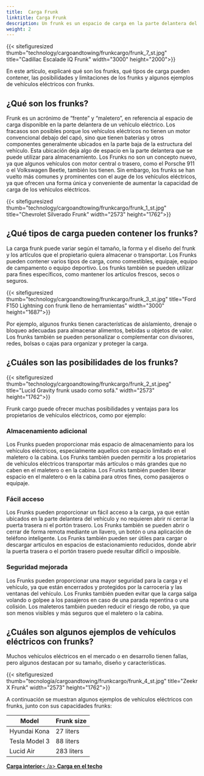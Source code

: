 ```yaml
---
title:  Carga Frunk
linktitle: Carga Frunk
description: Un frunk es un espacio de carga en la parte delantera del vehículo, donde normalmente estaría el motor de combustión interna. Frunks puede ofrecer muchos beneficios, como almacenamiento adicional, fácil acceso y mayor seguridad.
weight: 2
---
```

<!-- markdownlint-disable MD033 -->

{{< sitefiguresized thumb="technology/cargoandtowing/frunkcargo/frunk_7_st.jpg" title="Cadillac Escalade IQ Frunk" width="3000" height="2000">}}

En este artículo, explicaré qué son los frunks, qué tipos de carga pueden contener, las posibilidades y limitaciones de los frunks y algunos ejemplos de vehículos eléctricos con frunks.

## ¿Qué son los frunks?

Frunk es un acrónimo de “frente” y “maletero”, en referencia al espacio de carga disponible en la parte delantera de un vehículo eléctrico. Los fracasos son posibles porque los vehículos eléctricos no tienen un motor convencional debajo del capó, sino que tienen baterías y otros componentes generalmente ubicados en la parte baja de la estructura del vehículo. Esta ubicación deja algo de espacio en la parte delantera que se puede utilizar para almacenamiento. Los Frunks no son un concepto nuevo, ya que algunos vehículos con motor central o trasero, como el Porsche 911 o el Volkswagen Beetle, también los tienen. Sin embargo, los frunks se han vuelto más comunes y prominentes con el auge de los vehículos eléctricos, ya que ofrecen una forma única y conveniente de aumentar la capacidad de carga de los vehículos eléctricos.

{{< sitefiguresized thumb="technology/cargoandtowing/frunkcargo/frunk_1_st.jpg" title="Chevrolet Silverado Frunk" width="2573" height="1762">}}

## ¿Qué tipos de carga pueden contener los frunks?

La carga frunk puede variar según el tamaño, la forma y el diseño del frunk y los artículos que el propietario quiera almacenar o transportar. Los Frunks pueden contener varios tipos de carga, como comestibles, equipaje, equipo de campamento o equipo deportivo. Los frunks también se pueden utilizar para fines específicos, como mantener los artículos frescos, secos o seguros.

{{< sitefiguresized thumb="technology/cargoandtowing/frunkcargo/frunk_3_st.jpg" title="Ford F150 Lightning con frunk lleno de herramientas" width="3000" height="1687">}}

Por ejemplo, algunos frunks tienen características de aislamiento, drenaje o bloqueo adecuadas para almacenar alimentos, bebidas u objetos de valor. Los frunks también se pueden personalizar o complementar con divisores, redes, bolsas o cajas para organizar y proteger la carga.

## ¿Cuáles son las posibilidades de los frunks?

{{< sitefiguresized thumb="technology/cargoandtowing/frunkcargo/frunk_2_st.jpeg" title="Lucid Gravity frunk usado como sofá." width="2573" height="1762">}}

Frunk cargo puede ofrecer muchas posibilidades y ventajas para los propietarios de vehículos eléctricos, como por ejemplo:

### Almacenamiento adicional

Los Frunks pueden proporcionar más espacio de almacenamiento para los vehículos eléctricos, especialmente aquellos con espacio limitado en el maletero o la cabina. Los Frunks también pueden permitir a los propietarios de vehículos eléctricos transportar más artículos o más grandes que no caben en el maletero o en la cabina. Los Frunks también pueden liberar espacio en el maletero o en la cabina para otros fines, como pasajeros o equipaje.

### Fácil acceso

Los Frunks pueden proporcionar un fácil acceso a la carga, ya que están ubicados en la parte delantera del vehículo y no requieren abrir ni cerrar la puerta trasera ni el portón trasero. Los Frunks también se pueden abrir o cerrar de forma remota mediante un llavero, un botón o una aplicación de teléfono inteligente. Los Frunks también pueden ser útiles para cargar o descargar artículos en espacios de estacionamiento reducidos, donde abrir la puerta trasera o el portón trasero puede resultar difícil o imposible.

### Seguridad mejorada

Los Frunks pueden proporcionar una mayor seguridad para la carga y el vehículo, ya que están encerrados y protegidos por la carrocería y las ventanas del vehículo. Los Frunks también pueden evitar que la carga salga volando o golpee a los pasajeros en caso de una parada repentina o una colisión. Los maleteros también pueden reducir el riesgo de robo, ya que son menos visibles y más seguros que el maletero o la cabina.

## ¿Cuáles son algunos ejemplos de vehículos eléctricos con frunks?

Muchos vehículos eléctricos en el mercado o en desarrollo tienen fallas, pero algunos destacan por su tamaño, diseño y características.

{{< sitefiguresized thumb="tecnología/cargoandtowing/frunkcargo/frunk_4_st.jpg" title="Zeekr X Frunk" width="2573" height="1762">}}

  A continuación se muestran algunos ejemplos de vehículos eléctricos con frunks, junto con sus capacidades frunks:

<table class="table table-striped">
<thead>
    <tr>
        <th>Model</th>
        <th>Frunk size</th>
   </tr>
</thead>
<tbody>
<tr>
    <td>Hyundai Kona</td>
    <td>27 liters</td>
</tr>
<tr>
    <td>Tesla Model 3</td>
    <td>88 liters</td>
</tr>
<tr>
    <td>Lucid Air</td>
    <td>283 liters</td>
</tr>
</tbody>
</table>


<div class="mt-3 mb-3">
     <a href="../interiorcargo/" class="text-decoration-none text-black"><strong><i class="bi-arrow-left"></i> Carga interior</strong>< /a>
     <a href="../roofcargo/" class="text-decoration-none text-black float-end"><strong>Carga en el techo <i class="bi-arrow-right"></i></strong></a>
</div>